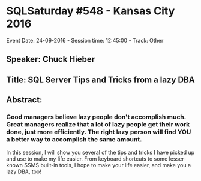 # SQLSaturday #548 - Kansas City 2016
Event Date: 24-09-2016 - Session time: 12:45:00 - Track: Other
## Speaker: Chuck Hieber
## Title: SQL Server Tips and Tricks from a lazy DBA
## Abstract:
### Good managers believe lazy people don't accomplish much.  Great managers realize that a lot of lazy people get their work done, just more efficiently.  The right lazy person will find YOU a better way to accomplish the same amount.
In this session, I will show you several of the tips and tricks I have picked up and use to make my life easier.  From keyboard shortcuts to some lesser-known SSMS built-in tools, I hope to make your life easier, and make you a lazy DBA, too!
